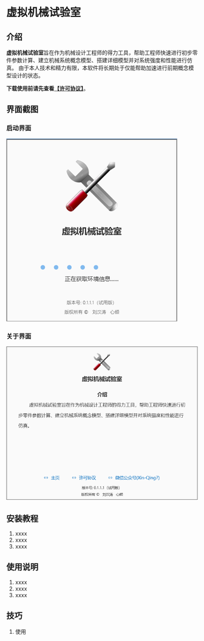 # 虚拟机械试验室
      
    
## 介绍
    
**虚拟机械试验室**旨在作为机械设计工程师的得力工具，帮助工程师快速进行初步零件参数计算、建立机械系统概念模型、搭建详细模型并对系统强度和性能进行仿真。
由于本人技术和精力有限，本软件将长期处于仅能帮助加速进行前期概念模型设计的状态。
    
**下载使用前请先查看[【许可协议】](https://gitee.com/LHTXQ/virtual-mechanical-laboratory/blob/master/Licenses/VirtualMechanicalLaboratoryTrialLicense.txt)**。
     
     
## 界面截图
    
### 启动界面
![启动界面](RepositoryResources/startupImage.png)

### 关于界面
![关于界面](RepositoryResources/aboutImage.png)
 
    
## 安装教程

1.  xxxx
2.  xxxx
3.  xxxx


## 使用说明

1.  xxxx
2.  xxxx
3.  xxxx


## 技巧

1.  使用

